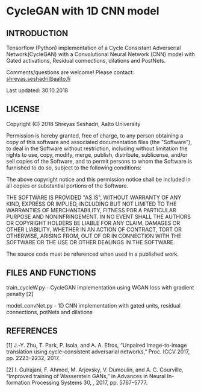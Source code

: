 # CycleGAN with 1D CNN model

INTRODUCTION
------------
Tensorflow (Python) implementation of a Cycle Consistant Adverserial Network(CycleGAN) with a Convolutional Neural Network (CNN) model with Gated activations, Residual connections, dilations and PostNets.

Comments/questions are welcome! Please contact: shreyas.seshadri@aalto.fi

Last updated: 30.10.2018


LICENSE
-------

Copyright (C) 2018 Shreyas Seshadri, Aalto University

Permission is hereby granted, free of charge, to any person obtaining a copy of
this software and associated documentation files (the "Software"), to deal in
the Software without restriction, including without limitation the rights to
use, copy, modify, merge, publish, distribute, sublicense, and/or sell copies of
the Software, and to permit persons to whom the Software is furnished to do so,
subject to the following conditions:

The above copyright notice and this permission notice shall be included in all
copies or substantial portions of the Software.

THE SOFTWARE IS PROVIDED "AS IS", WITHOUT WARRANTY OF ANY KIND, EXPRESS OR
IMPLIED, INCLUDING BUT NOT LIMITED TO THE WARRANTIES OF MERCHANTABILITY, FITNESS
FOR A PARTICULAR PURPOSE AND NONINFRINGEMENT. IN NO EVENT SHALL THE AUTHORS OR
COPYRIGHT HOLDERS BE LIABLE FOR ANY CLAIM, DAMAGES OR OTHER LIABILITY, WHETHER
IN AN ACTION OF CONTRACT, TORT OR OTHERWISE, ARISING FROM, OUT OF OR IN
CONNECTION WITH THE SOFTWARE OR THE USE OR OTHER DEALINGS IN THE SOFTWARE.

The source code must be referenced when used in a published work.

FILES AND FUNCTIONS
-------------------
train_cycleW.py - CycleGAN implementation using WGAN loss with gradient penalty [2]

model_convNet.py - 1D CNN implementation with gated units, residual connections, potNets and dilations

REFERENCES
---------
[1] J.-Y. Zhu, T. Park, P. Isola, and A. A. Efros, “Unpaired image-to-image translation using cycle-consistent adversarial networks,” Proc. ICCV 2017, pp. 2223–2232, 2017.

[2] I. Gulrajani, F. Ahmed, M. Arjovsky, V. Dumoulin, and A. C. Courville, “Improved training of Wasserstein GANs,” in Advances in Neural In- formation Processing Systems 30, , 2017, pp. 5767–5777.

